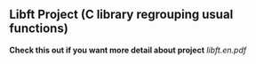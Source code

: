 ## Libft Project (C library regrouping usual functions)

**Check this out if you want more detail about project** *libft.en.pdf*